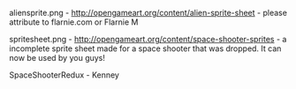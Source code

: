 aliensprite.png - http://opengameart.org/content/alien-sprite-sheet
                - please attribute to flarnie.com or Flarnie M

spritesheet.png - http://opengameart.org/content/space-shooter-sprites
                - a incomplete sprite sheet made for a space shooter that was dropped. It can now be used by you guys!

SpaceShooterRedux - Kenney